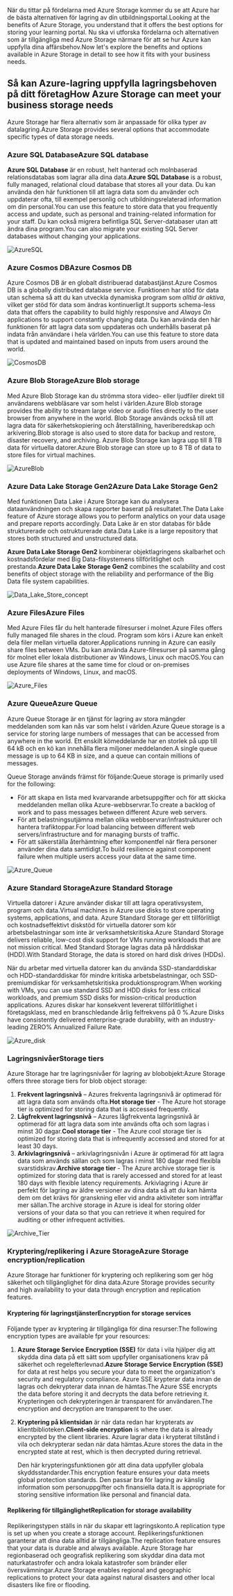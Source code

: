 <span data-ttu-id="2de99-101">När du tittar på fördelarna med Azure Storage kommer du se att Azure har de bästa alternativen för lagring av din utbildningsportal.</span><span class="sxs-lookup"><span data-stu-id="2de99-101">Looking at the benefits of Azure Storage, you understand that it offers the best options for storing your learning portal.</span></span> <span data-ttu-id="2de99-102">Nu ska vi utforska fördelarna och alternativen som är tillgängliga med Azure Storage närmare för att se hur Azure kan uppfylla dina affärsbehov.</span><span class="sxs-lookup"><span data-stu-id="2de99-102">Now let's explore the benefits and options available in Azure Storage in detail to see how it fits with your business needs.</span></span>

## <a name="how-azure-storage-can-meet-your-business-storage-needs"></a><span data-ttu-id="2de99-103">Så kan Azure-lagring uppfylla lagringsbehoven på ditt företag</span><span class="sxs-lookup"><span data-stu-id="2de99-103">How Azure Storage can meet your business storage needs</span></span>

<span data-ttu-id="2de99-104">Azure Storage har flera alternativ som är anpassade för olika typer av datalagring.</span><span class="sxs-lookup"><span data-stu-id="2de99-104">Azure Storage provides several options that accommodate specific types of data storage needs.</span></span>

### <a name="azure-sql-database"></a><span data-ttu-id="2de99-105">Azure SQL Database</span><span class="sxs-lookup"><span data-stu-id="2de99-105">Azure SQL database</span></span>

<span data-ttu-id="2de99-106">**Azure SQL Database** är en robust, helt hanterad och molnbaserad relationsdatabas som lagrar alla dina data.</span><span class="sxs-lookup"><span data-stu-id="2de99-106">**Azure SQL Database** is a robust, fully managed, relational cloud database that stores all your data.</span></span> <span data-ttu-id="2de99-107">Du kan använda den här funktionen till att lagra data som du använder och uppdaterar ofta, till exempel personlig och utbildningsrelaterad information om din personal.</span><span class="sxs-lookup"><span data-stu-id="2de99-107">You can use this feature to store data that you frequently access and update, such as personal and training-related information for your staff.</span></span> <span data-ttu-id="2de99-108">Du kan också migrera befintliga SQL Server-databaser utan att ändra dina program.</span><span class="sxs-lookup"><span data-stu-id="2de99-108">You can also migrate your existing SQL Server databases without changing your applications.</span></span>

![AzureSQL](../media-draft/Azure_SQL.png)

### <a name="azure-cosmos-db"></a><span data-ttu-id="2de99-110">Azure Cosmos DB</span><span class="sxs-lookup"><span data-stu-id="2de99-110">Azure Cosmos DB</span></span>

<span data-ttu-id="2de99-111">Azure Cosmos DB är en globalt distribuerad databastjänst.</span><span class="sxs-lookup"><span data-stu-id="2de99-111">Azure Cosmos DB is a globally distributed database service.</span></span> <span data-ttu-id="2de99-112">Funktionen har stöd för data utan schema så att du kan utveckla dynamiska program som *alltid är aktiva*, vilket ger stöd för data som ändras kontinuerligt.</span><span class="sxs-lookup"><span data-stu-id="2de99-112">It supports schema-less data that offers the capability to build highly responsive and *Always On* applications to support constantly changing data.</span></span> <span data-ttu-id="2de99-113">Du kan använda den här funktionen för att lagra data som uppdateras och underhålls baserat på indata från användare i hela världen.</span><span class="sxs-lookup"><span data-stu-id="2de99-113">You can use this feature to store data that is  updated and maintained based on inputs from users around the world.</span></span>

![CosmosDB](../media-draft/Azure_cosmos_db.png)

### <a name="azure-blob-storage"></a><span data-ttu-id="2de99-115">Azure Blob Storage</span><span class="sxs-lookup"><span data-stu-id="2de99-115">Azure Blob storage</span></span>

<span data-ttu-id="2de99-116">Med Azure Blob Storage kan du strömma stora video- eller ljudfiler direkt till användarens webbläsare var som helst i världen.</span><span class="sxs-lookup"><span data-stu-id="2de99-116">Azure Blob storage provides the ability to stream large video or audio files directly to the user browser from anywhere in the world.</span></span> <span data-ttu-id="2de99-117">Blob Storage används också till att lagra data för säkerhetskopiering och återställning, haveriberedskap och arkivering.</span><span class="sxs-lookup"><span data-stu-id="2de99-117">Blob storage is also used to store data for backup and restore, disaster recovery, and archiving.</span></span> <span data-ttu-id="2de99-118">Azure Blob Storage kan lagra upp till 8 TB data för virtuella datorer.</span><span class="sxs-lookup"><span data-stu-id="2de99-118">Azure Blob storage can store up to 8 TB of data to store files for virtual machines.</span></span>

![AzureBlob](../media-draft/Azure_blob.png)

### <a name="azure-data-lake-storage-gen2"></a><span data-ttu-id="2de99-120">Azure Data Lake Storage Gen2</span><span class="sxs-lookup"><span data-stu-id="2de99-120">Azure Data Lake Storage Gen2</span></span>

<span data-ttu-id="2de99-121">Med funktionen Data Lake i Azure Storage kan du analysera dataanvändningen och skapa rapporter baserat på resultatet.</span><span class="sxs-lookup"><span data-stu-id="2de99-121">The Data Lake feature of Azure storage allows you to perform analytics on your data usage and prepare reports accordingly.</span></span> <span data-ttu-id="2de99-122">Data Lake är en stor databas för både strukturerade och ostrukturerade data.</span><span class="sxs-lookup"><span data-stu-id="2de99-122">Data Lake is a large repository that stores both structured and unstructured data.</span></span>

<span data-ttu-id="2de99-123">**Azure Data Lake Storage Gen2** kombinerar objektlagringens skalbarhet och kostnadsfördelar med Big Data-filsystemens tillförlitlighet och prestanda.</span><span class="sxs-lookup"><span data-stu-id="2de99-123">**Azure Data Lake Storage Gen2** combines the scalability and cost benefits of object storage with the reliability and performance of the Big Data file system capabilities.</span></span>

![Data_Lake_Store_concept](../media-draft/Data_lake_store_concept.png)

### <a name="azure-files"></a><span data-ttu-id="2de99-125">Azure Files</span><span class="sxs-lookup"><span data-stu-id="2de99-125">Azure Files</span></span>

<span data-ttu-id="2de99-126">Med Azure Files får du helt hanterade filresurser i molnet.</span><span class="sxs-lookup"><span data-stu-id="2de99-126">Azure Files offers fully managed file shares in the cloud.</span></span> <span data-ttu-id="2de99-127">Program som körs i Azure kan enkelt dela filer mellan virtuella datorer.</span><span class="sxs-lookup"><span data-stu-id="2de99-127">Applications running in Azure can easily share files between VMs.</span></span> <span data-ttu-id="2de99-128">Du kan använda Azure-filresurser på samma gång för molnet eller lokala distributioner av Windows, Linux och macOS.</span><span class="sxs-lookup"><span data-stu-id="2de99-128">You can use Azure file shares at the same time for cloud or on-premises deployments of Windows, Linux, and macOS.</span></span>

![Azure_Files](../media-draft/Azure_Files.png)

### <a name="azure-queue"></a><span data-ttu-id="2de99-130">Azure Queue</span><span class="sxs-lookup"><span data-stu-id="2de99-130">Azure Queue</span></span>

<span data-ttu-id="2de99-131">Azure Queue Storage är en tjänst för lagring av stora mängder meddelanden som kan nås var som helst i världen.</span><span class="sxs-lookup"><span data-stu-id="2de99-131">Azure Queue storage is a service for storing large numbers of messages that can be accessed from anywhere in the world.</span></span> <span data-ttu-id="2de99-132">Ett enskilt kömeddelande har en storlek på upp till 64 kB och en kö kan innehålla flera miljoner meddelanden.</span><span class="sxs-lookup"><span data-stu-id="2de99-132">A single queue message is up to 64 KB in size, and a queue can contain millions of messages.</span></span>

<span data-ttu-id="2de99-133">Queue Storage används främst för följande:</span><span class="sxs-lookup"><span data-stu-id="2de99-133">Queue storage is primarily used for the following:</span></span>

- <span data-ttu-id="2de99-134">För att skapa en lista med kvarvarande arbetsuppgifter och för att skicka meddelanden mellan olika Azure-webbservrar.</span><span class="sxs-lookup"><span data-stu-id="2de99-134">To create a backlog of work and to pass messages between different Azure web servers.</span></span>
- <span data-ttu-id="2de99-135">För att belastningsutjämna mellan olika webbservrar/infrastrukturer och hantera trafiktoppar.</span><span class="sxs-lookup"><span data-stu-id="2de99-135">For load balancing between different web servers/infrastructure and for managing bursts of traffic.</span></span>
- <span data-ttu-id="2de99-136">För att säkerställa återhämtning efter komponentfel när flera personer använder dina data samtidigt.</span><span class="sxs-lookup"><span data-stu-id="2de99-136">To build resilience against component failure when multiple users access your data at the same time.</span></span>

![Azure_Queue](../media-draft/Azure_Queue.png)

### <a name="azure-standard-storage"></a><span data-ttu-id="2de99-138">Azure Standard Storage</span><span class="sxs-lookup"><span data-stu-id="2de99-138">Azure Standard Storage</span></span>

<span data-ttu-id="2de99-139">Virtuella datorer i Azure använder diskar till att lagra operativsystem, program och data.</span><span class="sxs-lookup"><span data-stu-id="2de99-139">Virtual machines in Azure use disks to store operating systems, applications, and data.</span></span> <span data-ttu-id="2de99-140">Azure Standard Storage ger ett tillförlitligt och kostnadseffektivt diskstöd för virtuella datorer som kör arbetsbelastningar som inte är verksamhetskritiska.</span><span class="sxs-lookup"><span data-stu-id="2de99-140">Azure Standard Storage delivers reliable, low-cost disk support for VMs running workloads that are not mission critical.</span></span> <span data-ttu-id="2de99-141">Med Standard Storage lagras data på hårddiskar (HDD).</span><span class="sxs-lookup"><span data-stu-id="2de99-141">With Standard Storage, the data is stored on hard disk drives (HDDs).</span></span>

<span data-ttu-id="2de99-142">När du arbetar med virtuella datorer kan du använda SSD-standarddiskar och HDD-standarddiskar för mindre kritiska arbetsbelastningar, och SSD-premiumdiskar för verksamhetskritiska produktionsprogram.</span><span class="sxs-lookup"><span data-stu-id="2de99-142">When working with VMs, you can use standard SSD and HDD disks for less critical workloads, and premium SSD disks for mission-critical production applications.</span></span> <span data-ttu-id="2de99-143">Azures diskar har konsekvent levererat tillförlitlighet i företagsklass, med en branschledande årlig felfrekvens på 0 %.</span><span class="sxs-lookup"><span data-stu-id="2de99-143">Azure Disks have consistently delivered enterprise-grade durability, with an industry-leading ZERO% Annualized Failure Rate.</span></span>

![Azure_disk](../media-draft/Azure_disks.png)

### <a name="storage-tiers"></a><span data-ttu-id="2de99-145">Lagringsnivåer</span><span class="sxs-lookup"><span data-stu-id="2de99-145">Storage tiers</span></span>

<span data-ttu-id="2de99-146">Azure Storage har tre lagringsnivåer för lagring av blobobjekt:</span><span class="sxs-lookup"><span data-stu-id="2de99-146">Azure Storage offers three storage tiers for blob object storage:</span></span>

1. <span data-ttu-id="2de99-147">**Frekvent lagringsnivå** – Azures frekventa lagringsnivå är optimerad för att lagra data som används ofta.</span><span class="sxs-lookup"><span data-stu-id="2de99-147">**Hot storage tier** - The Azure hot storage tier is optimized for storing data that is accessed frequently.</span></span> 
1. <span data-ttu-id="2de99-148">**Lågfrekvent lagringsnivå** – Azures lågfrekventa lagringsnivå är optimerad för att lagra data som inte används ofta och som lagras i minst 30 dagar.</span><span class="sxs-lookup"><span data-stu-id="2de99-148">**Cool storage tier** - The Azure cool storage tier is optimized for storing data that is infrequently accessed and stored for at least 30 days.</span></span>
1. <span data-ttu-id="2de99-149">**Arkivlagringsnivå** – arkivlagringsnivån i Azure är optimerad för att lagra data som används sällan och som lagras i minst 180 dagar med flexibla svarstidskrav.</span><span class="sxs-lookup"><span data-stu-id="2de99-149">**Archive storage tier** - The Azure archive storage tier is optimized for storing data that is rarely accessed and stored for at least 180 days with flexible latency requirements.</span></span> <span data-ttu-id="2de99-150">Arkivlagring i Azure är perfekt för lagring av äldre versioner av dina data så att du kan hämta dem om det krävs för granskning eller vid andra aktiviteter som inträffar mer sällan.</span><span class="sxs-lookup"><span data-stu-id="2de99-150">The archive storage in Azure is ideal for storing older versions of your data so that you can retrieve it when required for auditing or other infrequent activities.</span></span>

![Archive_Tier](../media-draft/Archive_Storage_Tier.png)

### <a name="azure-storage-encryptionreplication"></a><span data-ttu-id="2de99-152">Kryptering/replikering i Azure Storage</span><span class="sxs-lookup"><span data-stu-id="2de99-152">Azure Storage encryption/replication</span></span>

<span data-ttu-id="2de99-153">Azure Storage har funktioner för kryptering och replikering som ger hög säkerhet och tillgänglighet för dina data.</span><span class="sxs-lookup"><span data-stu-id="2de99-153">Azure Storage provides security and high availability to your data through encryption and replication features.</span></span>

#### <a name="encryption-for-storage-services"></a><span data-ttu-id="2de99-154">Kryptering för lagringstjänster</span><span class="sxs-lookup"><span data-stu-id="2de99-154">Encryption for storage services</span></span>

<span data-ttu-id="2de99-155">Följande typer av kryptering är tillgängliga för dina resurser:</span><span class="sxs-lookup"><span data-stu-id="2de99-155">The following encryption types are available fpr your resources:</span></span>

1. <span data-ttu-id="2de99-156">**Azure Storage Service Encryption (SSE)** för data i vila hjälper dig att skydda dina data på ett sätt som uppfyller organisationens krav på säkerhet och regelefterlevnad.</span><span class="sxs-lookup"><span data-stu-id="2de99-156">**Azure Storage Service Encryption (SSE)** for data at rest helps you secure your data to meet the organization's security and regulatory compliance.</span></span> <span data-ttu-id="2de99-157">Azure SSE krypterar data innan de lagras och dekrypterar data innan de hämtas.</span><span class="sxs-lookup"><span data-stu-id="2de99-157">The Azure SSE encrypts the data before storing it and decrypts the data before retrieving it.</span></span> <span data-ttu-id="2de99-158">Krypteringen och dekrypteringen är transparent för användaren.</span><span class="sxs-lookup"><span data-stu-id="2de99-158">The encryption and decryption are transparent to the user.</span></span>
1. <span data-ttu-id="2de99-159">**Kryptering på klientsidan** är när data redan har krypterats av klientbiblioteken.</span><span class="sxs-lookup"><span data-stu-id="2de99-159">**Client-side encryption** is where the data is already encrypted by the client libraries.</span></span> <span data-ttu-id="2de99-160">Azure lagrar data i krypterat tillstånd i vila och dekrypterar sedan när data hämtas.</span><span class="sxs-lookup"><span data-stu-id="2de99-160">Azure stores the data in the encrypted state at rest, which is then decrypted during retrieval.</span></span>

    <span data-ttu-id="2de99-161">Den här krypteringsfunktionen gör att dina data uppfyller globala skyddsstandarder.</span><span class="sxs-lookup"><span data-stu-id="2de99-161">This encryption feature ensures your data meets global protection standards.</span></span> <span data-ttu-id="2de99-162">Den passar bra för lagring av känslig information som personuppgifter och finansiella data.</span><span class="sxs-lookup"><span data-stu-id="2de99-162">It is appropriate for storing sensitive information like personal and financial data.</span></span>

#### <a name="replication-for-storage-availability"></a><span data-ttu-id="2de99-163">Replikering för tillgänglighet</span><span class="sxs-lookup"><span data-stu-id="2de99-163">Replication for storage availability</span></span>

<span data-ttu-id="2de99-164">Replikeringstypen ställs in när du skapar ett lagringskonto.</span><span class="sxs-lookup"><span data-stu-id="2de99-164">A replication type is set up when you create a storage account.</span></span> <span data-ttu-id="2de99-165">Replikeringsfunktionen garanterar att dina data alltid är tillgängliga.</span><span class="sxs-lookup"><span data-stu-id="2de99-165">The replication feature ensures that your data is durable and always available.</span></span> <span data-ttu-id="2de99-166">Azure Storage har regionbaserad och geografisk replikering som skyddar dina data mot naturkatastrofer och andra lokala katastrofer som bränder eller översvämningar.</span><span class="sxs-lookup"><span data-stu-id="2de99-166">Azure Storage enables regional and geographic replications to protect your data against natural disasters and other local disasters like fire or flooding.</span></span>
